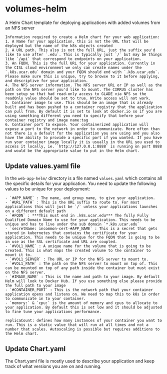 # volumes-helm
A Helm Chart template for deploying applications with added volumes from an NFS server

```{note}
Information required to create a Helm chart for your web application:
1. A Name for your application, this is not the URL that will be deployed but the name of the k8s objects created
2. A URL path. This also is not the full URL, just the suffix you'd like to use after `.edu`. This is typically just `/` but may be things like `/api` that correspond to endpoints on your application.
3. An FQDN. This is the full URL for your application. Currently in the CISL cloud environment we only can create names under the `.k8s.ucar.edu` domain and your FQDN should end with `.k8s.ucar.edu`. Please make sure this is unique, try to browse to it before applying, and descriptive for your application. 
4. The NFS server information. The NFS server URL or IP as well as the path on the NFS server you'd like to mount. The CIRRUS cluster has been setup so that had read-only access to GLADE via NFS so the readOnly value should be set to true. Write access will not work. 
5. Container image to use. This should be an image that is already built and has been pushed to a container registry that the application can pull from. By default it is set to look at docker.io so if you are using something different you need to specify that before your container registry and image name:tag
6. Container port to expose. Your containerized application will expose a port to the network in order to communicate. More often than not there is a default for the application you are using and you also have the ability to provide a specific port if you wanted. If you have run your container image locally it is usually in the URL you used to access it locally, ie. `http://127.0.0.1:8888` is running on port 8888 and would be the appropriate value to put in the Helm chart. 
```

## Update values.yaml file
In the `web-app-helm/` directory is a file named `values.yaml` which contains all the specific details for your application. You need to update the following values to be unique for your deployment:

    - `#APP_NAME` : The name, and group name, to give your application.
    - `#URL_PATH` : This is the URL suffix to route to. For most applications this will just be `/` unless your applications launches on a different default path
    - `#FQDN` : ***This must end in .k8s.ucar.edu*** The fully Fully Qualified Domain Name to use for your application. This needs to be unique and has to live under the sub domain `*.k8s.ucar.edu`
    - `secretName: incommon-cert-#APP_NAME` : This is a secret that gets stored in kubernetes that contains the certificate for your application. This needs to be unique for the FQDN that is going to be in use as the SSL certificate and URL are coupled. 
    - `#VOL1_NAME` : A unique name for the volume that is going to be created. This is what maps the created volume to the container to mount it to.
    - `#VOL1_SERVER` : The URL or IP for the NFS server to mount to.
    - `#VOL1_PATH` : The path on the NFS server to mount on top of. This can be mounted on top of any path inside the container but must exist on the NFS server. 
    - `#IMAGE_NAME` : This is the name and path to your image. By default Helm will look to Docker Hub. If you use something else please provide the full path to your image
    - `#CONTAINER_PORT` : This is the network path that your container application opens and listens on. We need to map this to k8s in order to communicate in to your container. 
    - `memory:` & `cpu:` is the amount of memory and cpus to allocate to your application. By default this is set low and it should be adjusted to fine tune your applications performance. 

```{note}
replicaCount: defines how many instances of your container you want to run. This is a static value that will run at all times and not a number that scales. Autoscaling is possible but requires additions to the Helm chart. 
```

## Update Chart.yaml
The Chart.yaml file is mostly used to describe your application and keep track of what versions you are on and running. 